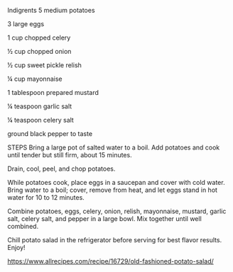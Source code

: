 Indigrents
5 medium potatoes

3 large eggs

1 cup chopped celery

½ cup chopped onion

½ cup sweet pickle relish

¼ cup mayonnaise

1 tablespoon prepared mustard

¼ teaspoon garlic salt

¼ teaspoon celery salt

ground black pepper to taste

STEPS
Bring a large pot of salted water to a boil. Add potatoes and cook until 
tender but still firm, about 15 minutes.

Drain, cool, peel, and chop potatoes.

While potatoes cook, place eggs in a saucepan and cover with cold water. 
Bring water to a boil; cover, remove from heat, and let eggs stand in hot 
water for 10 to 12 minutes.

Combine potatoes, eggs, celery, onion, relish, mayonnaise, mustard, garlic 
salt, celery salt, and pepper in a large bowl. Mix together until well 
combined.

Chill potato salad in the refrigerator before serving for best flavor 
results. Enjoy!

https://www.allrecipes.com/recipe/16729/old-fashioned-potato-salad/

